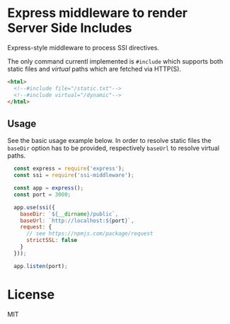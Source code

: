 # Express middleware to render Server Side Includes

Express-style middleware to process SSI directives.

The only command currentl implemented is `#include` which supports both static files and _virtual_ paths which are fetched via HTTP(S).

```html
<html>
  <!--#include file="/static.txt"-->
  <!--#include virtual="/dynamic"-->
</html>
```

## Usage

See the basic usage example below. In order to resolve static files the `baseDir` option has to be provided, respectively `baseUrl` to resolve virtual paths.

```js
  const express = require('express');
  const ssi = require('ssi-middleware');

  const app = express();
  const port = 3000;

  app.use(ssi({
    baseDir: `${__dirname}/public`,
    baseUrl: `http://localhost:${port}`,
    request: {
      // see https://npmjs.com/package/request
      strictSSL: false
    }
  }));

  app.listen(port);
```

# License

MIT
